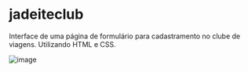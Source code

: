 # jadeiteclub

Interface de uma página de formulário para cadastramento no clube de viagens.
Utilizando HTML e CSS.

![image](https://user-images.githubusercontent.com/14354417/214462988-dbc6f7f0-8c25-4805-aa8b-0af0ae163aef.png)
